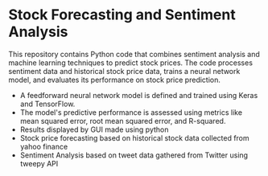 # Stock Forecasting and Sentiment Analysis

This repository contains Python code that combines sentiment analysis and machine learning techniques to predict stock prices. The code processes sentiment data and historical stock price data, trains a neural network model, and evaluates its performance on stock price prediction.
- A feedforward neural network model is defined and trained using Keras and TensorFlow.
- The model's predictive performance is assessed using metrics like mean squared error, root mean squared error, and R-squared.
-  Results displayed by GUI made using python
- Stock price forecasting based on historical stock data collected from yahoo finance
- Sentiment Analysis based on tweet data gathered from Twitter using tweepy API
